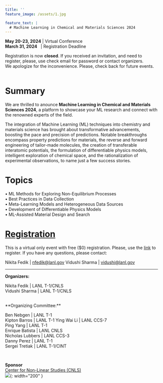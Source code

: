 ```yaml
---
title: ''
feature_image: /assets/1.jpg

feature_text: |
  # Machine Learning in Chemical and Materials Sciences 2024
---
```


**May 20-23, 2024** | Virtual Conference    
**March 31, 2024** &nbsp;  | Registration Deadline

Registration is now **closed**. If you received an invitation, and need to register, please, use check email for password or contact organizers.    
We apologize for the inconvenience. Please, check back for future events.    
 <br>
# Summary 

We are thrilled to anounce **Machine Learning in Chemical and Materials Sciences 2024**, a platform to showcase your ML research and connect with the renowned experts of the field.

The integration of Machine Learning (ML) techniques into chemistry and materials science has brought about transformative advancements, boosting the pace and precision of predictions. Notable breakthroughs encompass property predictions for materials, the reverse and forward engineering of tailor-made molecules, the creation of transferable interatomic potentials, the formulation of differentiable physics models, intelligent exploration of chemical space, and the rationalization of experimental observations, to name just a few success stories.


# Topics  
•	ML Methods for Exploring Non-Equilibrium Processes   
•	Best Practices in Data Collection   
•	Meta-Learning Models and Heterogeneous Data Sources    
•	Development of Differentiable Physics Models    
•	ML-Assisted Material Design and Search     



# [Registration](/registration)

This is a virtual only event with free ($0) registration. 
Please, use the [link](/registration) to register.
If you have any questions, please contact: 

Nikita Fedik   | nfedik@lanl.gov
Vidushi Sharma | vidushi@lanl.gov



----------------------------------------
**Organizers:**   

Nikita Fedik   | LANL T-1/CNLS    
Vidushi Sharma | LANL T-1/CNLS             

 <br>
**Organizing Committee:**   

Ben Nebgen    | LANL T-1      
Kipton Barros | LANL T-1 
Ying Wai Li |  LANL CCS-7   
Ping Yang | LANL T-1   
Enrique Batista | LANL CNLS   
Nicholas Lubbers | LANL CCS-3   
Danny Perez | LANL T-1   
Sergei Tretiak | LANL T-1/CINT    

 <br>

**Sponsor**  
[Center for Non-Linear Studies (CNLS)](https://cnls.lanl.gov/External/)   
![](/assets/CNLS_logo.jpg){: width="200" }
